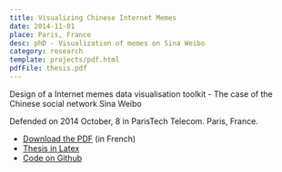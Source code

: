 ```yaml
---
title: Visualizing Chinese Internet Memes  
date: 2014-11-01
place: Paris, France
desc: phD - Visualization of memes on Sina Weibo
category: research
template: projects/pdf.html
pdfFile: thesis.pdf
---
```



Design of a Internet memes data visualisation toolkit - The case of the Chinese social network Sina Weibo

Defended on 2014 October, 8 in ParisTech Telecom. Paris, France.

* [Download the PDF](./thesis.pdf) (in French)
* [Thesis in Latex](https://github.com/clemsos/thesis)
* [Code on Github](https://github.com/clemsos/mitras)
